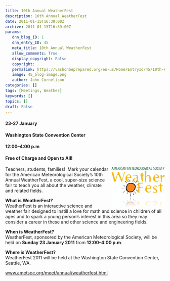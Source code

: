 ```yaml
---
title: 10th Annual WeatherFest
description: 10th Annual WeatherFest
date: 2011-01-15T16:39:00Z
archive: 2011-01-15T16:39:00Z
params:
   dnn_blog_ID: 1
   dnn_entry_ID: 45
   meta_title: 10th Annual WeatherFest
   allow_comments: True
   display_copyright: False
   copyright: 
   permalink: https://vashonbeprepared.org/en-us/Home/EntryId/45/10th-Annual-WeatherFest
   image: 45_blog-image.png
   author: John Cornelison
categories: []
tags: [Meetings, Weather]
keywords: []
topics: []
draft: False
---
```


<h4><strong>23-27 January</strong></h4>
<p><strong>
<h4><strong>Washington State Convention Center</strong></h4>
</strong></p>
<h4><strong>12:00–4:00 p.m</strong></h4>
<h4><strong>Free of Charge and Open to All!</strong></h4>
<p><a href="/images/dnnBlog/1/45/WLW-10thAnnualWeatherFest_797F-weatherfestsmalllogo_2.gif"><img title="weatherfestsmalllogo" border="0" alt="weatherfestsmalllogo" align="right" width="169" height="128" style="border-bottom: 0px; border-left: 0px; margin: 0px 0px 5px 5px; display: inline; border-top: 0px; border-right: 0px" src="/images/dnnBlog/1/45/WLW-10thAnnualWeatherFest_797F-weatherfestsmalllogo_thumb.gif" /></a> Teachers, students, families!&#160; Mark your calendar for the American Meteorological Society’s 10th Annual WeatherFest, a cool, super-size science fair to teach you all about the weather, climate and related fields.</p>
<p><strong>What is WeatherFest?</strong> <br />
WeatherFest is an interactive science and weather fair designed to instill a love for math and science in children of all ages and to spark a young person’s interest in this area so they may consider a career in these and other science and engineering fields.</p>
<p><strong>When is WeatherFest?</strong> <br />
WeatherFest, sponsored by the American Meteorological Society, will be held on <strong>Sunday 23 January 2011</strong> from <strong>12:00–4:00 p.m</strong>.</p>
<p><strong>Where is WeatherFest?</strong> <br />
WeatherFest 2011 will be held at the Washington State Convention Center, Seattle, WA.</p>
<p><a title="http://www.ametsoc.org/meet/annual/weatherfest.html" href="http://www.ametsoc.org/meet/annual/weatherfest.html">www.ametsoc.org/meet/annual/weatherfest.html</a></p>
